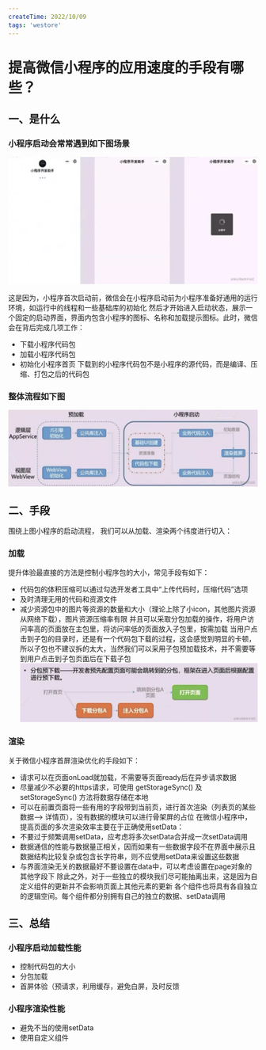 ```yaml
---
createTime: 2022/10/09
tags: 'westore'
---
```

# 提高微信小程序的应用速度的手段有哪些？

## 一、是什么

### 小程序启动会常常遇到如下图场景

![图片](../assets/westore/optimize1.webp)

这是因为，小程序首次启动前，微信会在小程序启动前为小程序准备好通用的运行环境，如运行中的线程和一些基础库的初始化
然后才开始进入启动状态，展示一个固定的启动界面，界面内包含小程序的图标、名称和加载提示图标。此时，微信会在背后完成几项工作：

* 下载小程序代码包
* 加载小程序代码包
* 初始化小程序首页
下载到的小程序代码包不是小程序的源代码，而是编译、压缩、打包之后的代码包

### 整体流程如下图

![图片](../assets/westore/optimize2.webp)

## 二、手段

围绕上图小程序的启动流程， 我们可以从加载、渲染两个纬度进行切入：

### 加载

提升体验最直接的方法是控制小程序包的大小，常见手段有如下：

* 代码包的体积压缩可以通过勾选开发者工具中“上传代码时，压缩代码”选项
* 及时清理无用的代码和资源文件
* 减少资源包中的图片等资源的数量和大小（理论上除了小icon，其他图片资源从网络下载），图片资源压缩率有限
并且可以采取分包加载的操作，将用户访问率高的页面放在主包里，将访问率低的页面放入子包里，按需加载
当用户点击到子包的目录时，还是有一个代码包下载的过程，这会感觉到明显的卡顿，所以子包也不建议拆的太大，当然我们可以采用子包预加载技术，并不需要等到用户点击到子包页面后在下载子包
![图片](../assets/westore/optimize3.webp)

### 渲染

关于微信小程序首屏渲染优化的手段如下：

* 请求可以在页面onLoad就加载，不需要等页面ready后在异步请求数据
* 尽量减少不必要的https请求，可使用 getStorageSync() 及 setStorageSync() 方法将数据存储在本地
* 可以在前置页面将一些有用的字段带到当前页，进行首次渲染（列表页的某些数据--> 详情页），没有数据的模块可以进行骨架屏的占位
在微信小程序中，提高页面的多次渲染效率主要在于正确使用setData：
* 不要过于频繁调用setData，应考虑将多次setData合并成一次setData调用
* 数据通信的性能与数据量正相关，因而如果有一些数据字段不在界面中展示且数据结构比较复杂或包含长字符串，则不应使用setData来设置这些数据
* 与界面渲染无关的数据最好不要设置在data中，可以考虑设置在page对象的其他字段下
除此之外，对于一些独立的模块我们尽可能抽离出来，这是因为自定义组件的更新并不会影响页面上其他元素的更新
各个组件也将具有各自独立的逻辑空间。每个组件都分别拥有自己的独立的数据、setData调用

## 三、总结

### 小程序启动加载性能

* 控制代码包的大小
* 分包加载
* 首屏体验（预请求，利用缓存，避免白屏，及时反馈

### 小程序渲染性能

* 避免不当的使用setData
* 使用自定义组件
